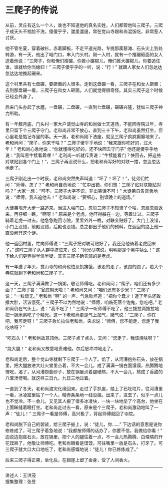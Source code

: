 # 三爬子的传说

从前，灵丘有这么一个人，谁也不知道他的真名实姓，人们都管他叫三爬子。三爬子成天头不梳脸不洗，傻傻乎乎，邋里邋遢，常在觉山寺跟和尚混饭吃，非常惹人讨厌。

他不管冬夏，穿着破衫，赤着脚板，不走平道光路，专挑那蒺藜滩、石头尖上到处转游，有一天，他出了峪门口，串入门头村。刚一入村，就有一个推碾砸面的女人逗着他说：“三爬子，你和俺们推碾，你推小碾棍儿，俺们推大碾棍儿，你要追住谁，谁就给你当媳妇！” 三爬子傻乎乎的一听，说：“行！” 就跟人家女人们忽达达忽达达地推起碾来。

这个村里共有七盘碾，要砸面的人很多。走到这盘碾一看，三爬子在和女人砸面；去到那盘碾一看，三爬子在和女人砸面。人们就觉得很奇怪。其实三爬子这个时候已经会外身了。

后来门头办起了水磨，一盘碾，二盘碾，一直到七盘碾，碾碾兴隆，犹如三爬子神力所助。

有一年腊月底，门头村一家大户请觉山寺的和尚做七天道场，不能回寺院过年，寺里只留下个三爬子守门。老和尚非常不放心，直到三十下午，老和尚虽然打坐，但心里老是惦记寺里的事。天一黑，老和尚刚下法座，就见三爬子疯疯癫癫地来了。老和尚问：“爬子，你来干啥？” 三爬子傻乎乎地说：“我来跟你吃好的，过大年！” 老和尚心急地说：“你就懂得吃好的，还不快回去守门子” 他还是傻乎乎地说：“我叫黑牛犊看着哩！” 老利尚一听就斥责说：“牛犊能看门？快回去，把这些对联贴到各个门上！”，三爬子再没说什么，把老和尚写好的对联一搂，忽达忽达地走了。

三爬子刚走出一个时辰，老和尚突然失声叫道：“坏了！坏了！”，徒弟们忙问：“师傅，怎了？” 老和尚自责地说：“忙中出错，你们想：三爬子贴对联能贴对吗？” 大家一想：“可不，三爬子大字不识，非出笑话不可！” 大徒弟自告奋勇地说：“师傅，我去追他去！” 老和尚说：“要细心，别误晚上的道场。”

大徒弟甩开大步一路追来。当进入峪门口，忽见三爬子不知骑了个啥，忽扇忽扇返来。再仔细一瞧，“啊呀！” 原来是个老虎。他吓得躲在一边，等着让过。三爬子骑着老虎一过去，他急急跑回寺院，里里外外一瞧，对联全贴好了。大门上没错，小门上没错，前殿没错，后殿也没错。总之都出乎他们的预料，在返回的路上他一直没解开这个谜。

他一返回村里，忙向师傅说：“三爬子把对联可贴好了。我还见他骑着老虎回来了。” 这时三爬子从人群中挤进来，说：“师兄尽瞎说，明明那是个黑牛犊么！” 这下给人们更弄得半信半疑，其实三爬子确实骑的是老虎。

有一年遭了年头，觉山寺的和尚也怕忍饥挨饿，该走的走了，该跑的跑了。若大个寺院就剩下老和尚和三爬子了。

这一天，三爬子满满做了一锅粥，敬让师傅吃。老和尚问；“爬子，咱们还有多少面？” 三爬子答：“瓮底朝天啦！” 老和尚又问：“咱们还有多少米？” 三爬子说：“一粒皆无。” 老和尚 “啊” 的一声，气急败坏道：“把你个蠢才！遭了年头还敢撑大肚，活该饿死。” 三爬子不以为然地说：“师傅，咱临死落个饱鬼，您吃吧。” 老和尚仍在气头上，说：“我不吃了！” 三爬子一听师傅不吃了，他三拨拉两拨拉地把一锅米粥吃了个精光。这一下老和尚更是气上加气，赌气说：“三爬子，你在吧，我可走呀！” 三爬子急忙拉住老和尚，央求说：“师傅，您不能走，您走了我吃啥呀？”

“吃石头！” 老和尚故意顶他。三爬子点了点头，又问：“您走了，我该烧啥呀？”

“烧大腿！” 老和尚又故意地责难他。尔后怒冲冲地走了。

老和尚走后，整个觉山寺就剩下三爬于一个人了。饥了，从河漕抱些石头，放在锅里，把大腿放进大灶火堂里点着，不大一会儿，成了满满一锅白面馍馍，热腾腾地愣吃，渴了，从河漕捞些砂子，放在锅里点着腿硬熬，不大一会儿，熬成了香甜的八宝汤愣喝。就这样三日九，九日三地过着。

一直到了冬天，老和尚渡灾化缘回来。走过了手扒崖，踏上了石圪垃片，往河漕里一看，冰凌窟里钻了一个人，精赤条条地一线没挂。出来了，进去了，似乎一点儿也不觉冷。不一会儿，又见其人搬了很多冰凌块，一块一块地垒了个高台，他坐在上面眯缝着眼打坐。老和尚走过去一看，原来是个三爬子。老和尚激动地叫了一声：“徒儿！” 三爬子一看是师傅，高兴极了，背起师傅就回了寺院。

老和尚脱下自己的袈裟，给三爬子披上，说：“徒儿，你……” 下边话的意思是说你修炼成了，可三爬子着急地说：“我都按师傅的话办了，你要不信，我做给你看！” 边说边抱些石头，放在锅里，把个人的腿往着一点，不一会儿热腾腾、白璘璘的开花馍熟了，他敬让师傅吃。老和尚眼看是馍馍，可往嘴里一放是石头，打牙了。可三爬子就大口大口地吃了，老和尚感慨地说：“徒儿！你已修炼成了。”

后来三爬子得正果，坐化后，在翅崖上塑了金身，受了人间香火。

---

讲述人：王洪茂  
搜集整理：张昱
